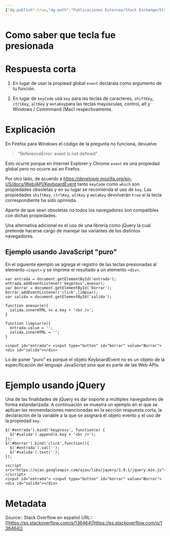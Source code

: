 ```yaml
---
{"dg-publish":true,"dg-path":"Publicaciones Externas/Stack Exchange/Stack Overflow en español/es.stackoverflow.com-136464.md","permalink":"/publicaciones-externas/stack-exchange/stack-overflow-en-espanol/es-stackoverflow-com-136464/","title":"Como saber que tecla fue presionada","hide":true,"noteIcon":"\"0\"","created":"2024-04-03T12:49:10.592-06:00","updated":"2024-04-05T16:43:52.975-06:00"}
---
```


# Como saber que tecla fue presionada

# Respuesta corta

1. En lugar de usar la propiead global `event` declárala como argumento de tu función.

2. En lugar de `keyCode` usa `key` para las teclas de caracteres, `shiftKey`, `ctrlKey`, `altKey` y `metaKey`para las teclas mayúsculas, control, alt y Windows / Commmand (Mac) respectivamente.

# Explicación

En Firefox para Windows el código de la pregunta no funciona, devuelve 

> "ReferenceError: event is not defined"

Esto ocurre porque en Internet Explorer y Chrome `event` es una propiedad global pero no ocurre así en Firefox.

Por otro lado, de acuerdo a https://developer.mozilla.org/en-US/docs/Web/API/KeyboardEvent tanto `keyCode` como `which` son propiedades obsoletas y en su lugar se recomienda el uso de `key`. Las propiedades `shiftKey`, `ctrlKey`, `altKey` y `metaKey` devolverán `true` si la tecla correspondiente ha sido oprimida.

Aparte de que sean obsoletas no todos los navegadores son compatibles con dichas propiedades.

Una alternativa adicional es el uso de una librería como jQuery la cual pretende hacerse cargo de manejar las variantes de los distintos navegadores.

## Ejemplo usando JavaScript "puro"

En el siguiente ejemplo se agrega el registro de las teclas presionadas al elemento `<input>` y se imprime el resultado a un elemento `<div>`.

<!-- begin snippet: js hide: false console: true babel: false -->

<!-- language: lang-js -->

    var entrada = document.getElementById('entrada');
    entrada.addEventListener('keypress',anexar);
    var borrar = document.getElementById('borrar');
    borrar.addEventListener('click',limpiar);
    var salida = document.getElementById('salida');

    function anexar(e){
      salida.innerHTML += e.key + '<br />';
    }

    function limpiar(e){
      entrada.value = '';
      salida.innerHTML = '';
    }

<!-- language: lang-html -->

    <input id="entrada"> <input type="button" id="borrar" value="Borrar">
    <div id="salida"></div>

<!-- end snippet -->

Lo de poner "puro" es porque el objeto KeyboardEvent no es un objeto de la especificación del lenguaje JavaScript sino que es parte de las Web APIs.

# Ejemplo usando jQuery

Una de las finalidades de jQuery es dar soporte a múltiples navegadores de forma estandarizada. A continuación se muestra un ejemplo en el que se aplican las reomendaciones mencionadas en la sección respuesta corta, la declaración de la variable a la que se asignará el objeto evento y el uso de la propiedad `key`.

<!-- begin snippet: js hide: false console: true babel: false -->

<!-- language: lang-js -->

    $('#entrada').bind('keypress', function(e) {
      $('#salida').append(e.key + '<br />');
    });
    $('#borrar').bind('click',function(){
      $('#entrada').val('');
      $('#salida').text('');
    });

<!-- language: lang-html -->

    <script src="https://ajax.googleapis.com/ajax/libs/jquery/1.9.1/jquery.min.js"></script>
    <input id="entrada"> <input type="button" id="borrar" value="Borrar">
    <div id="salida"></div>

<!-- end snippet -->



# Metadata
Source:: Stack Overflow en español
URL:: [[https://es.stackoverflow.com/q/136464\|https://es.stackoverflow.com/q/136464]]

